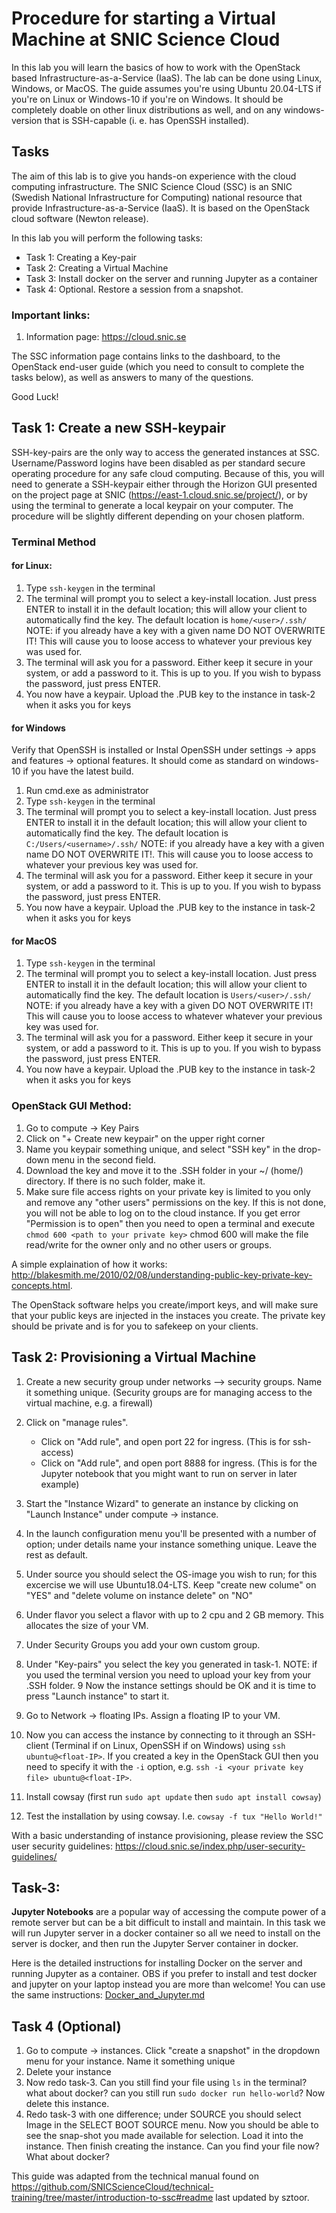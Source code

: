 # Procedure for starting a Virtual Machine at SNIC Science Cloud

In this lab you will learn the basics of how to work with the OpenStack based Infrastructure-as-a-Service (IaaS). The lab can be done using Linux, Windows, or MacOS. The guide assumes you're using Ubuntu 20.04-LTS if you're on Linux or Windows-10 if you're on Windows. It should be completely doable on other linux distributions as well, and on any windows-version that is SSH-capable (i. e. has OpenSSH installed).

## Tasks

The aim of this lab is to give you hands-on experience with the cloud computing infrastructure. The SNIC Science Cloud (SSC) is an SNIC (Swedish National Infrastructure for Computing) national resource that provide Infrastructure-as-a-Service (IaaS). It is based on the OpenStack cloud software (Newton release).

In this lab you will perform the following tasks:

* Task 1: Creating a Key-pair
* Task 2: Creating a Virtual Machine
* Task 3: Install docker on the server and running Jupyter as a container
* Task 4: Optional. Restore a session from a snapshot.


### Important links:

1.	Information page: https://cloud.snic.se

The SSC information page contains links to the dashboard, to the OpenStack end-user guide (which you need to consult to complete the tasks below), as well as answers to many of the questions.

Good Luck!

## Task 1: Create a new SSH-keypair
SSH-key-pairs are the only way to access the generated instances at SSC. Username/Password logins have been disabled as per standard secure operating procedure for any safe cloud computing. Because of this, you will need to generate a SSH-keypair either through the Horizon GUI presented on the project page at SNIC (https://east-1.cloud.snic.se/project/), or by using the terminal to generate a local keypair on your computer. The procedure will be slightly different depending on your chosen platform.

### Terminal Method
#### for Linux:

1.  Type `ssh-keygen` in the terminal
2.  The terminal will prompt you to select a key-install location. Just press ENTER to install it in the default location; this will allow your client to automatically find the key. The default location is `home/<user>/.ssh/` NOTE: if you already have a key with a given name DO NOT OVERWRITE IT! This will cause you to loose access to whatever your previous key was used for.
3.  The terminal will ask you for a password. Either keep it secure in your system, or add a password to it. This is up to you. If you wish to bypass the password, just press ENTER.
4.  You now have a keypair. Upload the .PUB key to the instance in task-2 when it asks you for keys

#### for Windows
Verify that OpenSSH is installed or Instal OpenSSH under settings -> apps and features -> optional features. It should come as standard on windows-10 if you have the latest build.

1.  Run cmd.exe as administrator
2.  Type `ssh-keygen` in the terminal
3.  The terminal will prompt you to select a key-install location. Just press ENTER to install it in the default location; this will allow your client to automatically find the key. The default location is `C:/Users/<username>/.ssh/` NOTE: if you already have a key with a given name DO NOT OVERWRITE IT!. This will cause you to loose access to whatever your previous key was used for.
4.  The terminal will ask you for a password. Either keep it secure in your system, or add a password to it. This is up to you. If you wish to bypass the password, just press ENTER.
5.  You now have a keypair. Upload the .PUB key to the instance in task-2 when it asks you for keys

#### for MacOS
1.  Type `ssh-keygen` in the terminal
2.  The terminal will prompt you to select a key-install location. Just press ENTER to install it in the default location; this will allow your client to automatically find the key. The default location is `Users/<user>/.ssh/` NOTE: if you already have a key with a given DO NOT OVERWRITE IT! This will cause you to loose access to whatever whatever your previous key was used for.
3.  The terminal will ask you for a password. Either keep it secure in your system, or add a password to it. This is up to you. If you wish to bypass the password, just press ENTER.
4.  You now have a keypair. Upload the .PUB key to the instance in task-2 when it asks you for keys

### OpenStack GUI Method:
1. 	Go to compute -> Key Pairs
2. 	Click on "+ Create new keypair" on the upper right corner
3. 	Name you keypair something unique, and select "SSH key" in the drop-down menu in the second field.
4. 	Download the key and move it to the .SSH folder in your ~/ (home/) directory. If there is no such folder, make it.
5. 	Make sure file access rights on your private key is limited to you only and remove any "other users" permissions on the key. If this is not done, you will not be able to log on to the cloud instance. If you get error "Permission is to open" then you need to open a terminal and execute `chmod 600 <path to your private key>` chmod 600 will make the file read/write for the owner only and no other users or groups.

A simple explaination of how it works: http://blakesmith.me/2010/02/08/understanding-public-key-private-key-concepts.html.

The OpenStack software helps you create/import keys, and will make sure that your public keys are injected in the instaces you create. The private key should be private and is for you to safekeep on your clients.


## Task 2: Provisioning a Virtual Machine

1. 	Create a new security group under networks --> security groups. Name it something unique. (Security groups are for managing access to the virtual machine, e.g. a firewall)
2. 	Click on "manage rules".
 	- Click on "Add rule", and open port 22 for ingress. (This is for ssh-access)
 	- Click on "Add rule", and open port 8888 for ingress. (This is for the Jupyter notebook that you might want to run on server in later example)

3. 	Start the "Instance Wizard" to generate an instance by clicking on "Launch Instance" under compute -> instance.
4. 	In the launch configuration menu you'll be presented with a number of option; under details name your instance something unique. Leave the rest as default.
5. 	Under source you should select the OS-image you wish to run; for this excercise we will use Ubuntu18.04-LTS. Keep "create new colume" on "YES" and "delete volume on instance delete" on "NO"
6. 	Under flavor you select a flavor with up to 2 cpu and 2 GB memory. This allocates the size of your VM.
7. 	Under Security Groups you add your own custom group.
8. 	Under "Key-pairs" you select the key you generated in task-1.
    NOTE: if you used the terminal version you need to upload your key from your .SSH folder.
9   Now the instance settings should be OK and it is time to press "Launch instance" to start it.
10. Go to Network -> floating IPs. Assign a floating IP to your VM.
11. Now you can access the instance by connecting to it through an SSH-client (Terminal if on Linux, OpenSSH if on Windows) using `ssh ubuntu@<float-IP>`. If you created a key in the OpenStack GUI then you need to specify it with the `-i` option, e.g. `ssh -i <your private key file> ubuntu@<float-IP>`.
12. Install cowsay (first run `sudo apt update` then `sudo apt install cowsay`)
13. Test the installation by using cowsay. I.e. `cowsay -f tux "Hello World!"`

With a basic understanding of instance provisioning, please review the SSC user security guidelines: https://cloud.snic.se/index.php/user-security-guidelines/

## Task-3:

**Jupyter Notebooks** are a popular way of accessing the compute power of a remote server but can be a bit difficult to install and maintain. In this task we will run Jupyter server in a docker container so all we need to install on the server is docker, and then run the Jupyter Server container in docker.

Here is the detailed instructions for installing Docker on the server and running Jupyter as a container. OBS if you prefer to install and test docker and jupyter on your laptop instead you are more than welcome! You can use the same instructions: [Docker_and_Jupyter.md](Docker_and_Jupyter.md)


## Task 4 (Optional)

1.  Go to compute -> instances. Click "create a snapshot" in the dropdown menu for your instance. Name it something unique
2.  Delete your instance
3.  Now redo task-3. Can you still find your file using `ls` in the terminal? what about docker? can you still run `sudo docker run hello-world`? Now delete this instance.
4.  Redo task-3 with one difference; under SOURCE you should select Image in the SELECT BOOT SOURCE menu. Now you should be able to see the snap-shot you made available for selection. Load it into the instance. Then finish creating the instance. Can you find your file now? What about docker?

This guide was adapted from the technical manual found on
https://github.com/SNICScienceCloud/technical-training/tree/master/introduction-to-ssc#readme
last updated by sztoor.

